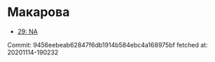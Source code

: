 # Макарова
- [29: NA](29.md)

Commit: 9456eebeab62847f6db1914b584ebc4a168975bf
 fetched at: 20201114-190232
